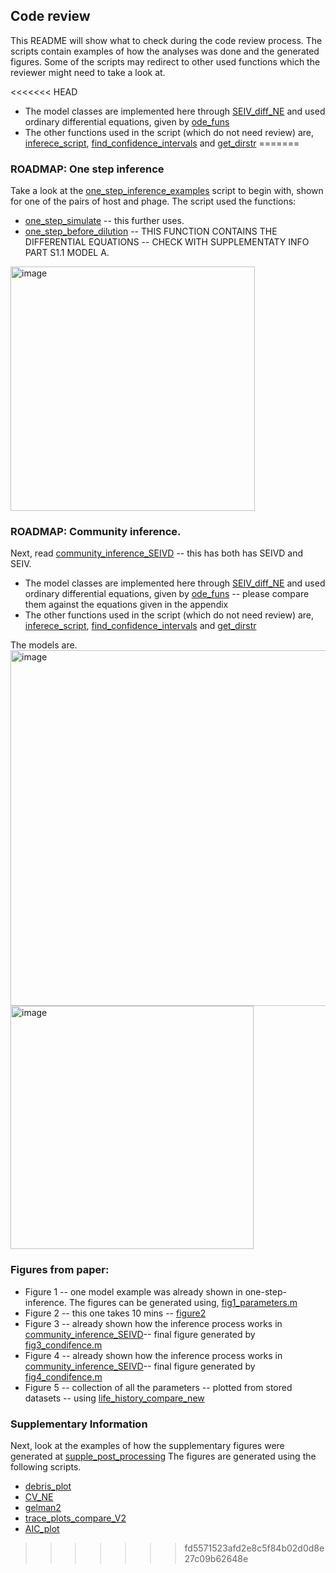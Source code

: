 ## Code review

This README will show what to check during the code review process.
The scripts contain examples of how the analyses was done and the generated figures. 
Some of the scripts may redirect to other used functions which the reviewer might need to take a look at.

<<<<<<< HEAD
* The model classes are implemented here through [SEIV_diff_NE](./../src/models/SEIV_diff_NE.m) and used ordinary differential equations, given by [ode_funs](./../src/models/ode_funs.m)
* The other functions used in the script (which do not need review) are, [inferece_script](./../inference_script.m), [find_confidence_intervals](./../tools/find_confidence_interval_looped.m) and [get_dirstr](./../src/get_dirstr.m)
=======


### ROADMAP: One step inference
Take a look at the [one_step_inference_examples](one_step_inference_examples.m) script to begin with, shown for one of the pairs of host and phage.
The script used the functions:

* [one_step_simulate](./../src/one-step-src/one_step_simulate.m) -- this further uses.
* [one_step_before_dilution](./../src/one-step-src/one_step_eqn_before_dilution.m) -- THIS FUNCTION CONTAINS THE DIFFERENTIAL EQUATIONS -- CHECK WITH SUPPLEMENTATY INFO PART S1.1 MODEL A.
<img width="391" alt="image" src="https://github.com/RaunakDey/VIMIMO-Virus-Microbe-modeller/assets/39820997/513250c5-e8cc-4afe-9a00-801dc6339a01">



### ROADMAP: Community inference.
Next, read [community_inference_SEIVD](./community_inference_SEIVD.m) -- this has both has SEIVD and SEIV.
* The model classes are implemented here through [SEIV_diff_NE](./../src/models/SEIV_diff_NE.m) and used ordinary differential equations, given by [ode_funs](./../src/models/ode_funs.m) -- please compare them against the equations given in the appendix
* The other functions used in the script (which do not need review) are, [inferece_script](./../inference_script.m), [find_confidence_intervals](./../tools/find_confidence_interval_looped.m) and [get_dirstr](./../src/get_dirstr.m)

The models are.
<img width="569" alt="image" src="https://github.com/RaunakDey/VIMIMO-Virus-Microbe-modeller/assets/39820997/06db8570-a721-42f9-bb1d-421b513b848b">
<img width="389" alt="image" src="https://github.com/RaunakDey/VIMIMO-Virus-Microbe-modeller/assets/39820997/7771aeef-35a4-4b30-a43a-ce88d7dacbd0">

### Figures from paper:
* Figure 1 -- one model example was already shown in one-step-inference. The figures can be generated using, [fig1_parameters.m](./../scripts/scripts_for_figures/figure1/fig1_parameters.m)
* Figure 2 -- this one takes 10 mins -- [figure2](./../scripts/scripts_for_figures/figure2/figure2.m)
* Figure 3 -- already shown how the inference process works in [community_inference_SEIVD](./community_inference_SEIVD.m)-- final figure generated by [fig3_condifence.m](./../scripts/scripts_for_figures/figure3/fig3_condifence.m)
* Figure 4 -- already shown how the inference process works in [community_inference_SEIVD](./community_inference_SEIVD.m)-- final figure generated by [fig4_condifence.m](./../scripts/scripts_for_figures/figure4/fig4_condifence.m)
* Figure 5 -- collection of all the parameters -- plotted from stored datasets -- using [life_history_compare_new](./../scripts/scripts_for_figures/figure5/life_history_compare_new.m)

### Supplementary Information
 Next, look at the examples of how the supplementary figures were generated at [supple_post_processing](./supple_post_processing.m)
The figures are generated using the following scripts.
* [debris_plot](./../tools/debris_plot.m)
* [CV_NE](./../tools/CV_NE.m)
* [gelman2](./../tools/gelman2.m)
* [trace_plots_compare_V2](./../tools/trace_plots_compare_V2.m)
* [AIC_plot](./../tools/AIC_plot.m)



>>>>>>> fd5571523afd2e8c5f84b02d0d8e27c09b62648e
